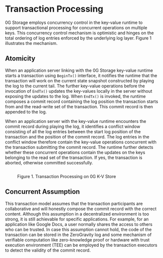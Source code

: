 # Transaction Processing

0G Storage employs concurrency control in the key-value runtime to support transactional processing for concurrent operations on multiple keys. This concurrency control mechanism is optimistic and hinges on the total ordering of log entries enforced by the underlying log layer. Figure 1 illustrates the mechanism.

## Atomicity

When an application server linking with the 0G Storage key-value runtime starts a transaction using `BeginTx()` interface, it notifies the runtime that the transaction will work on the current state snapshot constructed by playing the log to the current tail. The further key-value operations before the invocation of `EndTx()` updates the key-values locally in the server without exposing the updates to the log. When `EndTx()` is invoked, the runtime composes a commit record containing the log position the transaction starts from and the read-write set of the transaction. This commit record is then appended to the log.

When an application server with the key-value runtime encounters the commit record during playing the log, it identifies a conflict window consisting of all the log entries between the start log position of the transaction and the position of the commit record. The log entries in the conflict window therefore contain the key-value operations concurrent with the transaction submitting the commit record. The runtime further detects whether these concurrent operations contain the updates on the keys belonging to the read set of the transaction. If yes, the transaction is aborted, otherwise committed successfully.

<figure><img src="../../.gitbook/assets/zg-storage-transaction.png" alt=""><figcaption><p>Figure 1. Transaction Processing on 0G K-V Store</p></figcaption></figure>

## Concurrent Assumption

This transaction model assumes that the transaction participants are collaborative and will honestly compose the commit record with the correct content. Although this assumption in a decentralized environment is too strong, it is still achievable for specific applications. For example, for an application like Google Docs, a user normally shares the access to others who can be trusted. In case this assumption cannot hold, the code of the transaction can be stored in the ZeroGravity log and some mechanism of verifiable computation like zero-knowledge proof or hardware with trust execution environment (TEE) can be employed by the transaction executors to detect the validity of the commit record.
